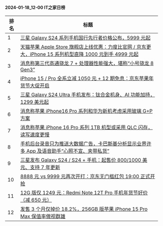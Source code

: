 #### 2024-01-18_12-00  IT之家日榜

| 排名 | 标题|
| --- | ---|
| 1 | [三星 Galaxy S24 系列手机国行先行者价格公布，5999 元起](https://www.ithome.com/0/745/847.htm) |
| 2 | [天猫苹果 Apple Store 旗舰店上线优惠：力度比官网 / 京东更大，iPhone 15 系列机型直降 1000 元到手 4999 元起](https://www.ithome.com/0/745/728.htm) |
| 3 | [消息称第三代高通骁龙 7 + 处理器性能强大，堪称“小号骁龙 8 Gen3”](https://www.ithome.com/0/745/803.htm) |
| 4 | [iPhone 15 / Pro 全系立减 1050 元 + 12 期免息：京东苹果年货节大促开启](https://www.ithome.com/0/745/761.htm) |
| 5 | [三星 Galaxy S24 Ultra 手机发布：钛合金机身、AI 功能加持，1299 美元起](https://www.ithome.com/0/745/835.htm) |
| 6 | [消息称苹果 iPhone16 Pro 系列和华为新机考虑采用玻璃 G+P 方案](https://www.ithome.com/0/745/709.htm) |
| 7 | [消息称苹果 iPhone 16 Pro 系列 1TB 机型或采用 QLC 闪存，读写速度更慢](https://www.ithome.com/0/745/814.htm) |
| 8 | [手机后台录音只为推送大数据广告，卡巴斯基分析显示业界许多 App 及语音助手“心照不宣、夹带私货”](https://www.ithome.com/0/745/767.htm) |
| 9 | [三星发布 Galaxy S24 / S24 + 手机：起售价 800/1000 美元、支持 7 年更新](https://www.ithome.com/0/745/834.htm) |
| 10 | [8888 元 vs 9999 元再次开打：京东无门槛红包 19:00 正式开抢](https://www.ithome.com/0/745/779.htm) |
| 11 | [12G 版仅 1249 元：Redmi Note 12T Pro 手机年货节好价（减 650 元）](https://www.ithome.com/0/745/717.htm) |
| 12 | [发售 3 个月仅掉价 18.2%，256GB 版苹果 iPhone 15 Pro Max 保值率傲视群雄](https://www.ithome.com/0/745/857.htm) |
